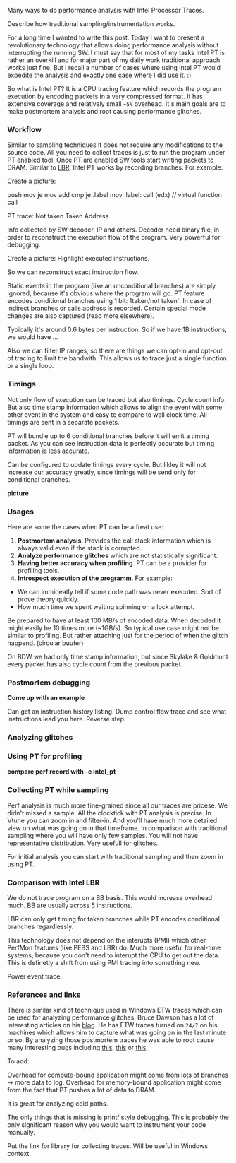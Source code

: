 Many ways to do performance analysis with Intel Processor Traces.

Describe how traditional sampling/instrumentation works.

For a long time I wanted to write this post. Today I want to present a revolutionary technology that allows doing performance analysis without interrupting the running SW. I must say that for most of my tasks Intel PT is rather an overkill and for major part of my daily work traditional approach works just fine. But I recall a number of cases where using Intel PT would expedite the analysis and exactly one case where I did use it. :)

So what is Intel PT? It is a CPU tracing feature which records the program execution by encoding packets in a very compressed format. It has extensive coverage and relatively small `~5%` overhead. It's main goals are to make postmortem analysis and root causing performance glitches. 

### Workflow

Similar to sampling techniques it does not require any modifications to the source code. All you need to collect traces is just to run the program under PT enabled tool. Once PT are enabled SW tools start writing packets to DRAM. Similar to [LBR](link), Intel PT works by recording branches. For example:

Create a picture:

push
mov
je
mov
add
cmp
je .label
mov
.label:
call (edx) // virtual function call

PT trace:
Not taken
Taken
Address

Info collected by SW decoder. IP and others. Decoder need binary file, in order to reconstruct the execution flow of the program. Very powerful for debugging.

Create a picture: Highlight executed instructions.

So we can reconstruct exact instruction flow.

Static events in the program (like an unconditional branches) are simply ignored, because it's obvious where the program will go. PT feature encodes conditional branches using 1 bit: 1taken/not taken`. In case of indirect branches or calls address is recorded.
Certain special mode changes are also captured (read more elsewhere).

Typically it's around 0.6 bytes per instruction. So if we have 1B instructions, we would have ...

Also we can filter IP ranges, so there are things we can opt-in and opt-out of tracing to limit the bandwith. This allows us to trace just a single function or a single loop.

### Timings

Not only flow of execution can be traced but also timings. Cycle count info. But also time stamp information which allows to align the event with some other event in the system and easy to compare to wall clock time. All timings are sent in a separate packets.

PT will bundle up to 6 conditional branches before it will emit a timing packet. As you can see instruction data is perfectly accurate but timing information is less accurate.

Can be configured to update timings every cycle. But likley it will not increase our accuracy greatly, since timings will be send only for conditional branches.

**picture**

### Usages

Here are some the cases when PT can be a freat use:

1. **Postmortem analysis**. Provides the call stack information which is always valid even if the stack is corrupted.
2. **Analyze performance glitches** which are not statistically significant.
3. **Having better accuracy when profiling**. PT can be a provider for profiling tools.
4. **Introspect execution of the programm**. For example:
* We can immideatly tell if some code path was never executed. Sort of prove theory quickly.
* How much time we spent waiting spinning on a lock attempt.

Be prepared to have at least 100 MB/s of encoded data. When decoded it might easily be 10 times more (~1GB/s). So typical use case might not be similar to profiling. But rather attaching just for the period of when the glitch happend. (circular buufer)

On BDW we had only time stamp information, but since Skylake & Goldmont every packet has also cycle count from the previous packet.

### Postmortem debugging 

**Come up with an example**

Can get an instruction history listing. Dump control flow trace and see what instructions lead you here.
Reverse step.

### Analyzing glitches

### Using PT for profiling

**compare perf record with -e intel_pt**

### Collecting PT while sampling

Perf analysis is much more fine-grained since all our traces are pricese. We didn't missed a sample. All the clocktick with PT analysis is precise.
In Vtune you can zoom in and filter-in. And you'll have much more detailed view on what was going on in that timeframe. In comparison with traditional sampling where you will have only few samples. You will not have representative distribution. Very usefull for glitches. 

For initial analysis you can start with traditional sampling and then zoom in using PT.

### Comparison with Intel LBR

We do not trace program on a BB basis. This would increase overhead much. BB are usually across 5 instructions.

LBR can only get timing for taken branches while PT encodes conditional branches regardlessly.

This technology does not depend on the interupts (PMI) which other PerfMon features (like PEBS and LBR) do. Much more useful for real-time systems, because you don't need to interupt the CPU to get out the data. This is definetly a shift from using PMI tracing into something new.

Power event trace.

### References and links

There is similar kind of technique used in Windows ETW traces which can be used for analyzing performance glitches. Bruce Dawson has a lot of interesting articles on his [blog](https://randomascii.wordpress.com/). He has ETW traces turned on `24/7` on his machines which allows him to capture what was going on in the last minute or so. By analyzing those postmortem traces he was able to root cause many interesting bugs including [this](https://randomascii.wordpress.com/2012/09/04/windows-slowdown-investigated-and-identified/), [this](https://randomascii.wordpress.com/2016/03/08/power-wastage-on-an-idle-laptop/) or [this](https://randomascii.wordpress.com/2018/08/16/24-core-cpu-and-i-cant-type-an-email-part-one/).



To add:

Overhead for compute-bound application might come from lots of branches -> more data to log. Overhead for memory-bound application might come from the fact that PT pushes a lot of data to DRAM.

It is great for analyzing cold paths.

The only things that is missing is printf style debugging. This is probably the only significant reason why you would want to instrument your code manually.

Put the link for library for collecting traces. Will be useful in Windows context.
